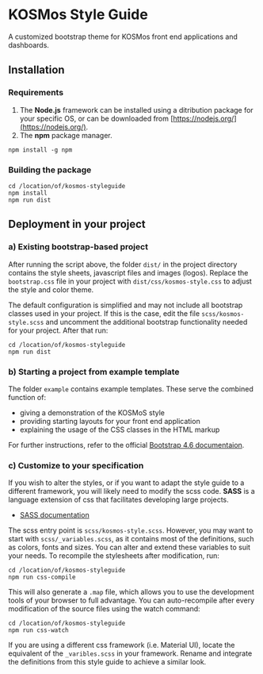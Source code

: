KOSMos Style Guide
====================
A customized bootstrap theme for KOSMos front end applications and dashboards.

Installation
--------------------

### Requirements
1. The **Node.js** framework can be installed using a ditribution package for your specific OS, or can be downloaded 
from [https://nodejs.org/](https://nodejs.org/).
2. The **npm** package manager.
```console
npm install -g npm
```
### Building the package
```console
cd /location/of/kosmos-styleguide
npm install
npm run dist
```

 Deployment in your project
---------------------
### a) Existing bootstrap-based project
After running the script above, the folder `dist/` in the project directory contains the style sheets, javascript files and images (logos). Replace the `bootstrap.css` file in your project with `dist/css/kosmos-style.css` to adjust the style and color theme.

The default configuration is simplified and may not include all bootstrap classes used in your project. If this is the case, edit the file `scss/kosmos-style.scss` and uncomment the additional bootstrap functionality needed for your project. After that run:
```console
cd /location/of/kosmos-styleguide
npm run dist
```

### b) Starting a project from example template
The folder `example` contains example templates. These serve the combined function of:
- giving a demonstration of the KOSMoS style
- providing starting layouts for your front end application
- explaining the usage of the CSS classes in the HTML markup

For further instructions, refer to the official [Bootstrap 4.6 documentaion](https://getbootstrap.com/docs/4.6/getting-started/introduction/).

### c) Customize to your specification
If you wish to alter the styles, or if you want to adapt the style guide to a different framework, you will likely need to modify the scss code. **SASS** is a language extension of css that facilitates developing large projects.
* [SASS documentation](https://sass-lang.com/documentation)

The scss entry point is `scss/kosmos-style.scss`. However, you may want to start with `scss/_variables.scss`, as it contains most of the definitions, such as colors, fonts and sizes. You can alter and extend these variables to suit your needs. To recompile the stylesheets after modification, run:
```console
cd /location/of/kosmos-styleguide
npm run css-compile
```
This will also generate a `.map` file, which allows you to use the development tools of your browser to full advantage. You can auto-recompile after every modification of the source files using the watch command:
```console
cd /location/of/kosmos-styleguide
npm run css-watch
```

If you are using a different css framework (i.e. Material UI), locate the equivalent of the `_varibles.scss` in your framework. Rename and integrate the definitions from this style guide to achieve a similar look.



